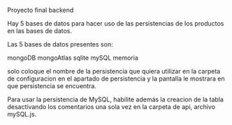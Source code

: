 
Proyecto final backend

Hay 5 bases de datos para hacer uso de las persistencias de los productos en las bases de datos.

Las 5 bases de datos presentes son:

mongoDB
mongoAtlas
sqlite
mySQL
memoria

solo coloque el nombre de la persistencia que quiera utilizar en la carpeta de configuracion en el apartado de persistencia y la pantalla le mostrara en que persistencia se encuentra.

Para usar la persistencia de MySQL, habilite además la creacion de la tabla desactivando los comentarios una sola vez en la carpeta de api, archivo mySQL.js.